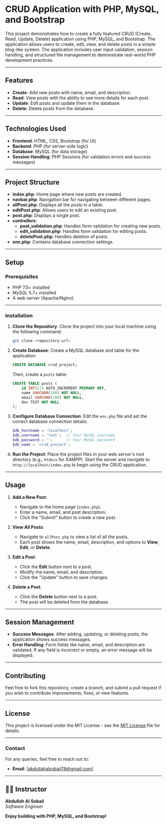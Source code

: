 # **CRUD Application with PHP, MySQL, and Bootstrap**

This project demonstrates how to create a fully featured CRUD (Create, Read, Update, Delete) application using PHP, MySQL, and Bootstrap. The application allows users to create, edit, view, and delete posts in a simple blog-like system. The application includes user input validation, session handling, and structured file management to demonstrate real-world PHP development practices.

---

## **Features**

- **Create**: Add new posts with name, email, and description.
- **Read**: View posts with the ability to see more details for each post.
- **Update**: Edit posts and update them in the database.
- **Delete**: Delete posts from the database.

---

## **Technologies Used**

- **Frontend**: HTML, CSS, Bootstrap (for UI)
- **Backend**: PHP (for server-side logic)
- **Database**: MySQL (for data storage)
- **Session Handling**: PHP Sessions (for validation errors and success messages)

---

## **Project Structure**

- **index.php**: Home page where new posts are created.
- **navbar.php**: Navigation bar for navigating between different pages.
- **allPost.php**: Displays all the posts in a table.
- **editPost.php**: Allows users to edit an existing post.
- **post.php**: Displays a single post.
- **controllers**:
  - **post_validation.php**: Handles form validation for creating new posts.
  - **edit_validation.php**: Handles form validation for editing posts.
  - **deletePost.php**: Handles deletion of posts.
- **env.php**: Contains database connection settings.
  
---

## **Setup**

### Prerequisites

- PHP 7.0+ installed
- MySQL 5.7+ installed
- A web server (Apache/Nginx)
  
---

### Installation

1. **Clone the Repository**:
   Clone the project into your local machine using the following command:

   ```bash
   git clone <repository-url>
   ```

2. **Create Database**:
   Create a MySQL database and table for the application:

   ```sql
   CREATE DATABASE crud_project;
   ```

   Then, create a `posts` table:

   ```sql
   CREATE TABLE posts (
       id INT(11) AUTO_INCREMENT PRIMARY KEY,
       name VARCHAR(100) NOT NULL,
       email VARCHAR(100) NOT NULL,
       des TEXT NOT NULL
   );
   ```

3. **Configure Database Connection**:
   Edit the `env.php` file and set the correct database connection details:

   ```php
   $db_hostname = 'localhost';
   $db_username = 'root';  // Your MySQL username
   $db_password = '';      // Your MySQL password
   $db_name = 'crud_project';
   ```

4. **Run the Project**:
   Place the project files in your web server's root directory (e.g., `htdocs` for XAMPP). Start the server and navigate to `http://localhost/index.php` to begin using the CRUD application.

---

## **Usage**

1. **Add a New Post**:
   - Navigate to the home page (`index.php`).
   - Enter a name, email, and post description.
   - Click the "Submit" button to create a new post.

2. **View All Posts**:
   - Navigate to `allPost.php` to view a list of all the posts.
   - Each post shows the name, email, description, and options to **View**, **Edit**, or **Delete**.

3. **Edit a Post**:
   - Click the **Edit** button next to a post.
   - Modify the name, email, and description.
   - Click the "Update" button to save changes.

4. **Delete a Post**:
   - Click the **Delete** button next to a post.
   - The post will be deleted from the database.

---

## **Session Management**

- **Success Messages**: After adding, updating, or deleting posts, the application shows success messages.
- **Error Handling**: Form fields like name, email, and description are validated. If any field is incorrect or empty, an error message will be displayed.

---

## **Contributing**

Feel free to fork this repository, create a branch, and submit a pull request if you wish to contribute improvements, fixes, or new features.

---

## **License**

This project is licensed under the MIT License - see the [MIT License](LICENSE).file for details.


---

### **Contact**

For any queries, feel free to reach out to:

- **Email**: [abdullahalsobail78@gmail.com]

---
## 👨‍💻 Instructor  
**Abdullah Al Sobail**  
*Software Engineer*

**Enjoy building with PHP, MySQL, and Bootstrap!**

